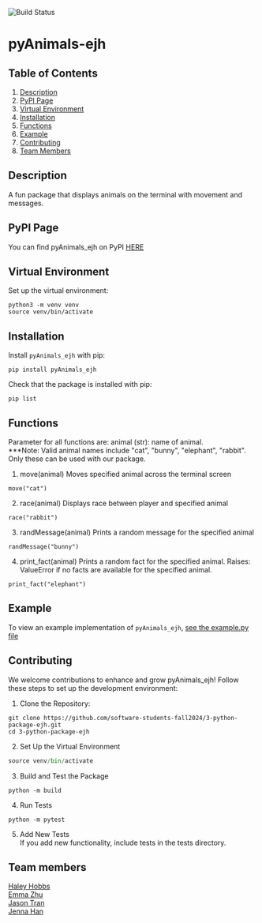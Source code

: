 ![Build Status](https://github.com/software-students-fall2024/3-python-package-ejh/actions/workflows/event-logger.yml/badge.svg)

# pyAnimals-ejh

## Table of Contents
1. [Description](#description)
2. [PyPI Page](#pypi-page)
3. [Virtual Environment](#virtual-environment)
4. [Installation](#installation)
5. [Functions](#functions)
6. [Example](#example)
7. [Contributing](#contributing)
8. [Team Members](#team-members)

## Description
A fun package that displays animals on the terminal with movement and messages.

## PyPI Page
You can find pyAnimals_ejh on PyPI [HERE](https://pypi.org/project/pyAnimals-ejh/0.2.1/)

## Virtual Environment
Set up the virtual environment:
```
python3 -m venv venv
source venv/bin/activate
```

## Installation
Install `pyAnimals_ejh` with pip:
```
pip install pyAnimals_ejh
```
Check that the package is installed with pip:
```
pip list
```

## Functions
Parameter for all functions are: animal (str): name of animal.\
***Note: Valid animal names include "cat", "bunny", "elephant", "rabbit". Only these can be used with our package.

1. move(animal)
Moves specified animal across the terminal screen
```
move("cat")
```

2. race(animal)
Displays race between player and specified animal
```
race("rabbit")
```

3. randMessage(animal)
Prints a random message for the specified animal
```
randMessage("bunny")
```

4. print_fact(animal)
Prints a random fact for the specified animal.
Raises: ValueError if no facts are available for the specified animal.
```
print_fact("elephant")
```
## Example
To view an example implementation of `pyAnimals_ejh`, [see the example.py file](/example.py)

## Contributing
We welcome contributions to enhance and grow pyAnimals_ejh! Follow these steps to set up the development environment:
1. Clone the Repository:
```
git clone https://github.com/software-students-fall2024/3-python-package-ejh.git
cd 3-python-package-ejh
```
2. Set Up the Virtual Environment
```python -m venv venv
source venv/bin/activate
```
3. Build and Test the Package
```
python -m build
```
4. Run Tests
```
python -m pytest
```
5. Add New Tests\
If you add new functionality, include tests in the tests directory.

## Team members

[Haley Hobbs](https://github.com/haleyhobbs) \
[Emma Zhu](https://github.com/ez106) \
[Jason Tran](https://github.com/huyy422) \
[Jenna Han](https://github.com/jnahan)